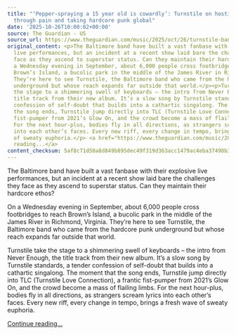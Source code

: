 ```yaml
---
title: "‘Pepper-spraying a 15 year old is cowardly’: Turnstile on hostile cops, playing
  through pain and taking hardcore punk global"
date: '2025-10-26T10:00:02+00:00'
source: The Guardian - US
source_url: https://www.theguardian.com/music/2025/oct/26/turnstile-band-interview-music-never-enough-brendan-yates-glow-on
original_content: <p>The Baltimore band have built a vast fanbase with their explosive
  live performances, but an incident at a recent show laid bare the challenges they
  face as they ascend to superstar status. Can they maintain their hardcore ethos?</p><p>On
  a Wednesday evening in September, about 6,000 people cross footbridges to reach
  Brown’s Island, a bucolic park in the middle of the James River in Richmond, Virginia.
  They’re here to see Turnstile, the Baltimore band who came from the hardcore punk
  underground but whose reach expands far outside that world.</p><p>Turnstile take
  the stage to a shimmering swell of keyboards – the intro from Never Enough, the
  title track from their new album. It’s a slow song by Turnstile standards, a tender
  confession of self-doubt that builds into a cathartic singalong. The moment that
  the song ends, Turnstile jump directly into TLC (Turnstile Love Connection), a frantic
  fist-pumper from 2021’s Glow On, and the crowd become a mass of flailing limbs.
  For the next hour-plus, bodies fly in all directions, as strangers scream lyrics
  into each other’s faces. Every new riff, every change in tempo, brings a fresh wave
  of sweaty euphoria.</p> <a href="https://www.theguardian.com/music/2025/oct/26/turnstile-band-interview-music-never-enough-brendan-yates-glow-on">Continue
  reading...</a>
content_checksum: 5af8c71d50a8d849b895dec49f319d363acc1479ac4eba37498b31c88a5de46f
---
```


The Baltimore band have built a vast fanbase with their explosive live performances, but an incident at a recent show laid bare the challenges they face as they ascend to superstar status. Can they maintain their hardcore ethos?

On a Wednesday evening in September, about 6,000 people cross footbridges to reach Brown’s Island, a bucolic park in the middle of the James River in Richmond, Virginia. They’re here to see Turnstile, the Baltimore band who came from the hardcore punk underground but whose reach expands far outside that world.

Turnstile take the stage to a shimmering swell of keyboards – the intro from Never Enough, the title track from their new album. It’s a slow song by Turnstile standards, a tender confession of self-doubt that builds into a cathartic singalong. The moment that the song ends, Turnstile jump directly into TLC (Turnstile Love Connection), a frantic fist-pumper from 2021’s Glow On, and the crowd become a mass of flailing limbs. For the next hour-plus, bodies fly in all directions, as strangers scream lyrics into each other’s faces. Every new riff, every change in tempo, brings a fresh wave of sweaty euphoria.

 [Continue reading...](https://www.theguardian.com/music/2025/oct/26/turnstile-band-interview-music-never-enough-brendan-yates-glow-on)
